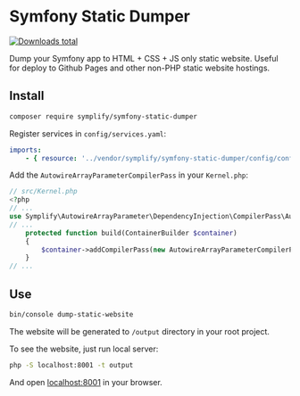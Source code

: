 # Symfony Static Dumper

[![Downloads total](https://img.shields.io/packagist/dt/symplify/symfony-static-dumper.svg?style=flat-square)](https://packagist.org/packages/symplify/symfony-static-dumper/stats)

Dump your Symfony app to HTML + CSS + JS only static website.
Useful for deploy to Github Pages and other non-PHP static website hostings.

## Install

```bash
composer require symplify/symfony-static-dumper
```

Register services in `config/services.yaml`:

```yaml
imports:
    - { resource: '../vendor/symplify/symfony-static-dumper/config/config.yaml' }
```

Add the `AutowireArrayParameterCompilerPass` in your `Kernel.php`:

```php
// src/Kernel.php
<?php
// ...
use Symplify\AutowireArrayParameter\DependencyInjection\CompilerPass\AutowireArrayParameterCompilerPass;
// ...
    protected function build(ContainerBuilder $container)
    {
        $container->addCompilerPass(new AutowireArrayParameterCompilerPass());
    }
// ...
```

## Use

```bash
bin/console dump-static-website
```

The website will be generated to `/output` directory in your root project.

To see the website, just run local server:

```bash
php -S localhost:8001 -t output
```

And open [localhost:8001](http://localhost:8001/) in your browser.
